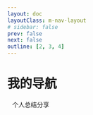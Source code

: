 ```yaml
---
layout: doc
layoutClass: m-nav-layout
# sidebar: false
prev: false
next: false
outline: [2, 3, 4]
---
```


<style src="/.vitepress/theme/style/dao-hang.css"></style>
<script setup>
import { NAV_DATA } from '/.vitepress/theme/utils/data'
</script>

# 我的导航

&ensp;
<sapn class="marker-evy">个人总结分享</sapn>

<MNavLinks v-for="{title, items} in NAV_DATA" :title="title" :items="items"/>
